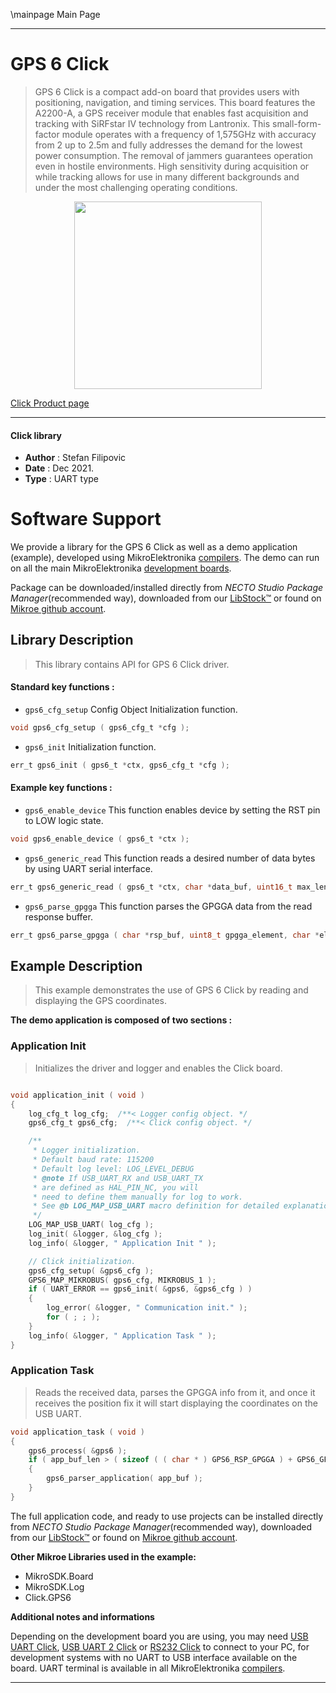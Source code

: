 \mainpage Main Page

---
# GPS 6 Click

> GPS 6 Click is a compact add-on board that provides users with positioning, navigation, and timing services. This board features the A2200-A, a GPS receiver module that enables fast acquisition and tracking with SiRFstar IV technology from Lantronix. This small-form-factor module operates with a frequency of 1,575GHz with accuracy from 2 up to 2.5m and fully addresses the demand for the lowest power consumption. The removal of jammers guarantees operation even in hostile environments. High sensitivity during acquisition or while tracking allows for use in many different backgrounds and under the most challenging operating conditions.

<p align="center">
  <img src="https://download.mikroe.com/images/click_for_ide/gps6_click.png" height=300px>
</p>

[Click Product page](https://www.mikroe.com/gps-6-click)

---


#### Click library

- **Author**        : Stefan Filipovic
- **Date**          : Dec 2021.
- **Type**          : UART type


# Software Support

We provide a library for the GPS 6 Click
as well as a demo application (example), developed using MikroElektronika
[compilers](https://www.mikroe.com/necto-studio).
The demo can run on all the main MikroElektronika [development boards](https://www.mikroe.com/development-boards).

Package can be downloaded/installed directly from *NECTO Studio Package Manager*(recommended way), downloaded from our [LibStock&trade;](https://libstock.mikroe.com) or found on [Mikroe github account](https://github.com/MikroElektronika/mikrosdk_click_v2/tree/master/clicks).

## Library Description

> This library contains API for GPS 6 Click driver.

#### Standard key functions :

- `gps6_cfg_setup` Config Object Initialization function.
```c
void gps6_cfg_setup ( gps6_cfg_t *cfg );
```

- `gps6_init` Initialization function.
```c
err_t gps6_init ( gps6_t *ctx, gps6_cfg_t *cfg );
```

#### Example key functions :

- `gps6_enable_device` This function enables device by setting the RST pin to LOW logic state.
```c
void gps6_enable_device ( gps6_t *ctx );
```

- `gps6_generic_read` This function reads a desired number of data bytes by using UART serial interface.
```c
err_t gps6_generic_read ( gps6_t *ctx, char *data_buf, uint16_t max_len );
```

- `gps6_parse_gpgga` This function parses the GPGGA data from the read response buffer.
```c
err_t gps6_parse_gpgga ( char *rsp_buf, uint8_t gpgga_element, char *element_data );
```

## Example Description

> This example demonstrates the use of GPS 6 Click by reading and displaying the GPS coordinates.

**The demo application is composed of two sections :**

### Application Init

> Initializes the driver and logger and enables the Click board.

```c

void application_init ( void )
{
    log_cfg_t log_cfg;  /**< Logger config object. */
    gps6_cfg_t gps6_cfg;  /**< Click config object. */

    /** 
     * Logger initialization.
     * Default baud rate: 115200
     * Default log level: LOG_LEVEL_DEBUG
     * @note If USB_UART_RX and USB_UART_TX 
     * are defined as HAL_PIN_NC, you will 
     * need to define them manually for log to work. 
     * See @b LOG_MAP_USB_UART macro definition for detailed explanation.
     */
    LOG_MAP_USB_UART( log_cfg );
    log_init( &logger, &log_cfg );
    log_info( &logger, " Application Init " );

    // Click initialization.
    gps6_cfg_setup( &gps6_cfg );
    GPS6_MAP_MIKROBUS( gps6_cfg, MIKROBUS_1 );
    if ( UART_ERROR == gps6_init( &gps6, &gps6_cfg ) ) 
    {
        log_error( &logger, " Communication init." );
        for ( ; ; );
    }
    log_info( &logger, " Application Task " );
}

```

### Application Task

> Reads the received data, parses the GPGGA info from it, and once it receives the position fix it will start displaying the coordinates on the USB UART.

```c
void application_task ( void )
{
    gps6_process( &gps6 );
    if ( app_buf_len > ( sizeof ( ( char * ) GPS6_RSP_GPGGA ) + GPS6_GPGGA_ELEMENT_SIZE ) ) 
    {
        gps6_parser_application( app_buf );
    }
}
```


The full application code, and ready to use projects can be installed directly from *NECTO Studio Package Manager*(recommended way), downloaded from our [LibStock&trade;](https://libstock.mikroe.com) or found on [Mikroe github account](https://github.com/MikroElektronika/mikrosdk_click_v2/tree/master/clicks).

**Other Mikroe Libraries used in the example:**

- MikroSDK.Board
- MikroSDK.Log
- Click.GPS6

**Additional notes and informations**

Depending on the development board you are using, you may need
[USB UART Click](https://www.mikroe.com/usb-uart-click),
[USB UART 2 Click](https://www.mikroe.com/usb-uart-2-click) or
[RS232 Click](https://www.mikroe.com/rs232-click) to connect to your PC, for
development systems with no UART to USB interface available on the board. UART
terminal is available in all MikroElektronika
[compilers](https://shop.mikroe.com/compilers).

---
